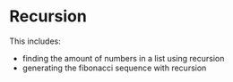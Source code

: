 # Recursion

This includes: 
- finding the amount of numbers in a list using recursion
- generating the fibonacci sequence with recursion 
